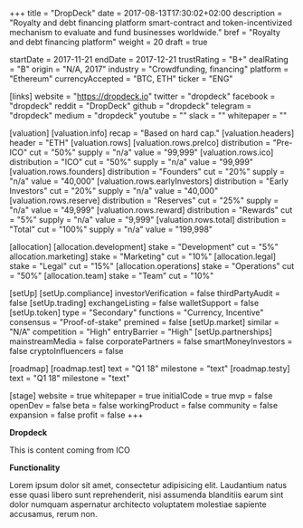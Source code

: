 +++
title = "DropDeck"
date = 2017-08-13T17:30:02+02:00
description = "Royalty and debt financing platform smart-contract and token-incentivized mechanism to evaluate and fund businesses worldwide."
bref = "Royalty and debt financing platform"
weight = 20
draft = true

startDate = 2017-11-21
endDate = 2017-12-21
trustRating = "B+"
dealRating = "B"
origin = "N/A, 2017"
industry = "Crowdfunding, financing"
platform = "Ethereum"
currencyAccepted = "BTC, ETH"
ticker = "ENG"

[links]
  website = "https://dropdeck.io"
  twitter = "dropdeck"
  facebook = "dropdeck"
  reddit = "DropDeck"
  github = "dropdeck"
  telegram = "dropdeck"
  medium = "dropdeck"
  youtube = ""
  slack = ""
  whitepaper = ""

[valuation]
  [valuation.info]
    recap = "Based on hard cap."
  [valuation.headers]
    header = "ETH"
  [valuation.rows]
    [valuation.rows.preIco]
      distribution = "Pre-ICO"
      cut = "50%"
      supply = "n/a"
      value = "99,999"
    [valuation.rows.ico]
      distribution = "ICO"
      cut = "50%"
      supply = "n/a"
      value = "99,999"
    [valuation.rows.founders]
      distribution = "Founders"
      cut = "20%"
      supply = "n/a"
      value = "40,000"
    [valuation.rows.earlyInvestors]
      distribution = "Early Investors"
      cut = "20%"
      supply = "n/a"
      value = "40,000"
    [valuation.rows.reserve]
      distribution = "Reserves"
      cut = "25%"
      supply = "n/a"
      value = "49,999"
    [valuation.rows.reward]
      distribution = "Rewards"
      cut = "5%"
      supply = "n/a"
      value = "9,999"
    [valuation.rows.total]
      distribution = "Total"
      cut = "100%"
      supply = "n/a"
      value = "199,998"

[allocation]
  [allocation.development]
    stake = "Development"
    cut = "5%"
  allocation.marketing]
    stake = "Marketing"
    cut = "10%"
  [allocation.legal]
    stake = "Legal"
    cut = "15%"
  [allocation.operations]
    stake = "Operations"
    cut = "50%"
  [allocation.team]
    stake = "Team"
    cut = "10%"

[setUp]
  [setUp.compliance]
    investorVerification = false
    thirdPartyAudit = false
  [setUp.trading]
    exchangeListing = false
    walletSupport = false
  [setUp.token]
    type = "Secondary"
    functions = "Currency, Incentive"
    consensus = "Proof-of-stake"
    premined = false
  [setUp.market]
    similar = "N/A"
    competition = "High"
    entryBarrier = "High"
  [setUp.partnerships]
    mainstreamMedia = false
    corporatePartners = false
    smartMoneyInvestors = false
    cryptoInfluencers = false

[roadmap]
  [roadmap.test]
    text = "Q1 18"
    milestone = "text"
  [roadmap.testy]
    text = "Q1 18"
    milestone = "text"

[stage]
  website = true
  whitepaper = true
  initialCode = true
  mvp = false
  openDev = false
  beta = false
  workingProduct = false
  community = false
  expansion = false
  profit = false
+++

**Dropdeck**

This is content coming from ICO

**Functionality**

Lorem ipsum dolor sit amet, consectetur adipisicing elit. Laudantium natus esse quasi libero sunt reprehenderit, nisi assumenda blanditiis earum sint dolor numquam aspernatur architecto voluptatem molestiae sapiente accusamus, rerum non.
